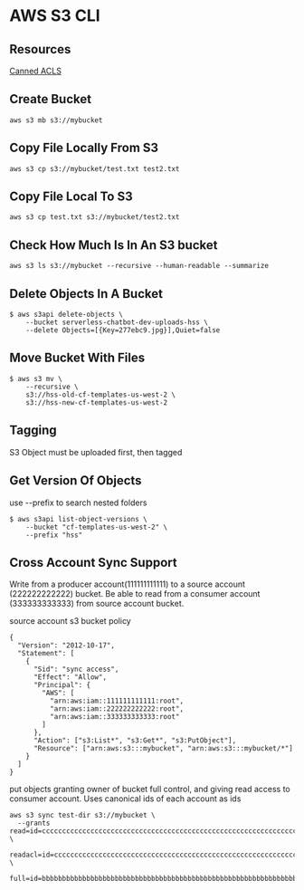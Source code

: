# AWS S3 CLI

## Resources

[Canned ACLS](https://docs.aws.amazon.com/AmazonS3/latest/dev/acl-overview.html#canned-acl)

## Create Bucket

`aws s3 mb s3://mybucket`

## Copy File Locally From S3

`aws s3 cp s3://mybucket/test.txt test2.txt`

## Copy File Local To S3

`aws s3 cp test.txt s3://mybucket/test2.txt`

## Check How Much Is In An S3 bucket

`aws s3 ls s3://mybucket --recursive --human-readable --summarize`

## Delete Objects In A Bucket

```
$ aws s3api delete-objects \
    --bucket serverless-chatbot-dev-uploads-hss \
    --delete Objects=[{Key=277ebc9.jpg}],Quiet=false
```

## Move Bucket With Files

```
$ aws s3 mv \
    --recursive \
    s3://hss-old-cf-templates-us-west-2 \
    s3://hss-new-cf-templates-us-west-2
```

## Tagging

S3 Object must be uploaded first, then tagged

## Get Version Of Objects

use --prefix to search nested folders

```
$ aws s3api list-object-versions \
    --bucket "cf-templates-us-west-2" \
    --prefix "hss"
```

## Cross Account Sync Support

Write from a producer account(111111111111) to a source account (222222222222)
bucket. Be able to read from a consumer account (333333333333) from source
account bucket.

source account s3 bucket policy

```
{
  "Version": "2012-10-17",
  "Statement": [
    {
      "Sid": "sync access",
      "Effect": "Allow",
      "Principal": {
        "AWS": [
          "arn:aws:iam::111111111111:root",
          "arn:aws:iam::222222222222:root",
          "arn:aws:iam::333333333333:root"
        ]
      },
      "Action": ["s3:List*", "s3:Get*", "s3:PutObject"],
      "Resource": ["arn:aws:s3:::mybucket", "arn:aws:s3:::mybucket/*"]
    }
  ]
}
```

put objects granting owner of bucket full control, and giving read access to
consumer account. Uses canonical ids of each account as ids

```
aws s3 sync test-dir s3://mybucket \
  --grants read=id=cccccccccccccccccccccccccccccccccccccccccccccccccccccccccccccccc \
           readacl=id=cccccccccccccccccccccccccccccccccccccccccccccccccccccccccccccccc \
           full=id=bbbbbbbbbbbbbbbbbbbbbbbbbbbbbbbbbbbbbbbbbbbbbbbbbbbbbbbbbbbbbbbb
```

